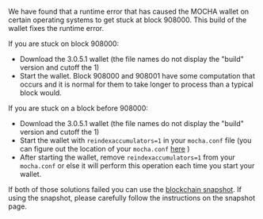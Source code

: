 We have found that a runtime error that has caused the MOCHA wallet on certain operating systems to get stuck at block 908000. This build of the wallet fixes the runtime error.

If you are stuck on block 908000:
- Download the 3.0.5.1 wallet (the file names do not display the "build" version and cutoff the 1)
- Start the wallet. Block 908000 and 908001 have some computation that occurs and it is normal for them to take longer to process than a typical block would.

If you are stuck on a block before 908000:
- Download the 3.0.5.1 wallet (the file names do not display the "build" version and cutoff the 1)
- Start the wallet with `reindexaccumulators=1` in your `mocha.conf` file (you can figure out the location of your `mocha.conf` [here](https://mochaite.freshdesk.com/support/solutions/articles/30000004664-where-are-my-wallet-dat-blockchain-and-configuration-conf-files-located-) )
- After starting the wallet, remove `reindexaccumulators=1` from your `mocha.conf` or else it will perform this operation each time you start your wallet.

If both of those solutions failed you can use the [blockchain snapshot](http://178.254.23.111/~pub/MOCHA/Daily-Snapshots-Html/MOCHA-Daily-Snapshots.html). If using the snapshot, please carefully follow the instructions on the snapshot page.